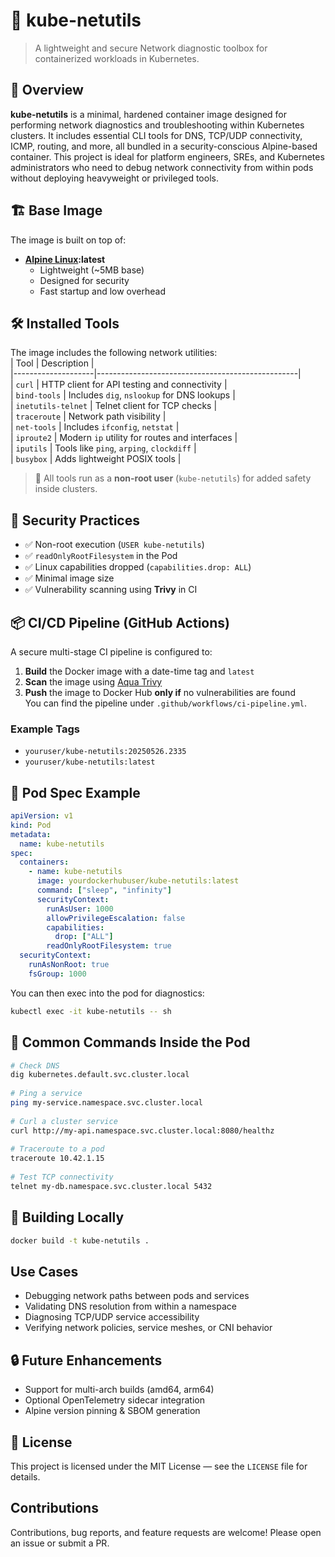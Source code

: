 # 🔧 kube-netutils  
> A lightweight and secure Network diagnostic toolbox for containerized workloads in Kubernetes.  
## 📘 Overview  
**kube-netutils** is a minimal, hardened container image designed for performing network diagnostics and troubleshooting within Kubernetes clusters. It includes essential CLI tools for DNS, TCP/UDP connectivity, ICMP, routing, and more, all bundled in a security-conscious Alpine-based container. This project is ideal for platform engineers, SREs, and Kubernetes administrators who need to debug network connectivity from within pods without deploying heavyweight or privileged tools.  
## 🏗️ Base Image  
The image is built on top of:  
- **[Alpine Linux](https://alpinelinux.org/):latest**  
  - Lightweight (~5MB base)  
  - Designed for security  
  - Fast startup and low overhead  
## 🛠️ Installed Tools  
The image includes the following network utilities:  
| Tool               | Description                                      |  
|--------------------|--------------------------------------------------|  
| `curl`             | HTTP client for API testing and connectivity     |  
| `bind-tools`       | Includes `dig`, `nslookup` for DNS lookups       |  
| `inetutils-telnet` | Telnet client for TCP checks                     |  
| `traceroute`       | Network path visibility                          |  
| `net-tools`        | Includes `ifconfig`, `netstat`                   |  
| `iproute2`         | Modern `ip` utility for routes and interfaces    |  
| `iputils`          | Tools like `ping`, `arping`, `clockdiff`         |  
| `busybox`          | Adds lightweight POSIX tools                     |  
> 🧪 All tools run as a **non-root user** (`kube-netutils`) for added safety inside clusters.  
## 🔐 Security Practices  
- ✅ Non-root execution (`USER kube-netutils`)  
- ✅ `readOnlyRootFilesystem` in the Pod  
- ✅ Linux capabilities dropped (`capabilities.drop: ALL`)  
- ✅ Minimal image size  
- ✅ Vulnerability scanning using **Trivy** in CI  
## 📦 CI/CD Pipeline (GitHub Actions)  
A secure multi-stage CI pipeline is configured to:  
1. **Build** the Docker image with a date-time tag and `latest`  
2. **Scan** the image using [Aqua Trivy](https://github.com/aquasecurity/trivy)  
3. **Push** the image to Docker Hub **only if** no vulnerabilities are found  
You can find the pipeline under `.github/workflows/ci-pipeline.yml`.  
### Example Tags  
- `youruser/kube-netutils:20250526.2335`  
- `youruser/kube-netutils:latest`  
## 🧾 Pod Spec Example  
```yaml  
apiVersion: v1  
kind: Pod  
metadata:  
  name: kube-netutils  
spec:  
  containers:  
    - name: kube-netutils  
      image: yourdockerhubuser/kube-netutils:latest  
      command: ["sleep", "infinity"]  
      securityContext:  
        runAsUser: 1000  
        allowPrivilegeEscalation: false  
        capabilities:  
          drop: ["ALL"]  
        readOnlyRootFilesystem: true  
  securityContext:  
    runAsNonRoot: true  
    fsGroup: 1000  
```  
You can then exec into the pod for diagnostics:  
```bash  
kubectl exec -it kube-netutils -- sh  
```  
## 🧪 Common Commands Inside the Pod  
```bash  
# Check DNS  
dig kubernetes.default.svc.cluster.local  
  
# Ping a service  
ping my-service.namespace.svc.cluster.local  
  
# Curl a cluster service  
curl http://my-api.namespace.svc.cluster.local:8080/healthz  
  
# Traceroute to a pod  
traceroute 10.42.1.15  
  
# Test TCP connectivity  
telnet my-db.namespace.svc.cluster.local 5432  
```  

## 🐳 Building Locally  
```bash  
docker build -t kube-netutils .  
```  

##  Use Cases  
- Debugging network paths between pods and services  
- Validating DNS resolution from within a namespace  
- Diagnosing TCP/UDP service accessibility  
- Verifying network policies, service meshes, or CNI behavior  
## 🔒 Future Enhancements  
- Support for multi-arch builds (amd64, arm64)  
- Optional OpenTelemetry sidecar integration  
- Alpine version pinning & SBOM generation  
## 📜 License  
This project is licensed under the MIT License — see the `LICENSE` file for details.

## Contributions  
Contributions, bug reports, and feature requests are welcome! Please open an issue or submit a PR.  
